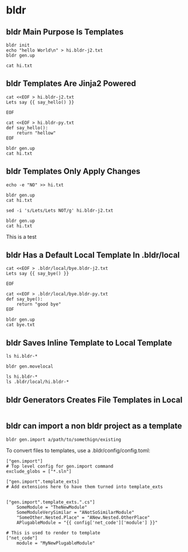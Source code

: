 # bldr

## bldr Main Purpose Is Templates

```
bldr init
echo "hello World\n" > hi.bldr-j2.txt
bldr gen.up

cat hi.txt
```

## bldr Templates Are Jinja2 Powered

```
cat <<EOF > hi.bldr-j2.txt
Lets say {{ say_hello() }}

EOF

cat <<EOF > hi.bldr-py.txt
def say_hello():
    return "hellow"
EOF

bldr gen.up
cat hi.txt
```

## bldr Templates Only Apply Changes

```
echo -e "NO" >> hi.txt

bldr gen.up
cat hi.txt

sed -i 's/Lets/Lets NOT/g' hi.bldr-j2.txt

bldr gen.up
cat hi.txt
```

This is a test

## bldr Has a Default Local Template In .bldr/local

```
cat <<EOF > .bldr/local/bye.bldr-j2.txt
Lets say {{ say_bye() }}

EOF

cat <<EOF > .bldr/local/bye.bldr-py.txt
def say_bye():
    return "good bye"
EOF

bldr gen.up
cat bye.txt
```

## bldr Saves Inline Template to Local Template

```
ls hi.bldr-*

bldr gen.movelocal

ls hi.bldr-*
ls .bldr/local/hi.bldr-*
```

## bldr Generators Creates File Templates in Local

```

```

## bldr can import a non bldr project as a template
```
bldr gen.import a/path/to/somethign/existing
```

To convert files to templates, use a .bldr/config/config.toml:
```
["gen.import"]
# Top level config for gen.import command
exclude_globs = ["*.sln"]

["gen.import".template_exts]
# Add extensions here to have them turned into template_exts


["gen.import".template_exts.".cs"]
    SomeModule = "TheNewModule"
    SomeModuleVerySimilar = "ANotSoSimilarModule"
    "SomeOther.Nested.Place" = "ANew.Nested.OtherPlace"
    APlugableModule = "{{ config['net_code']['module'] }}"

# This is used to render to template
["net_code"]
    module = "MyNewPlugableModule"
```